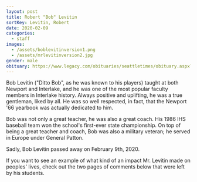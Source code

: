```yaml
---
layout: post
title: Robert "Bob" Levitin
sortKey: Levitin, Robert
date: 2020-02-09
categories:
  - staff
images:
  - /assets/boblevitinversion1.png
  - /assets/mrlevitinversion2.jpg
gender: male
obituary: https://www.legacy.com/obituaries/seattletimes/obituary.aspx?n=robert-j-levitin-bob&pid=196010257
---
```


Bob Levitin ("Ditto Bob", as he was known to his players) taught at both Newport and Interlake, and he was one of the most popular faculty members in Interlake history. Always positive and uplifting, he was a true gentleman, liked by all. He was so well respected, in fact, that the Newport '66 yearbook was actually dedicated to him.

Bob was not only a great teacher, he was also a great coach. His 1986 IHS baseball team won the school's first-ever state championship. On top of being a great teacher and coach, Bob was also a military veteran; he served in Europe under General Patton.

Sadly, Bob Levitin passed away on February 9th, 2020.

If you want to see an example of what kind of an impact Mr. Levitin made on peoples' lives, check out the two pages of comments below that were left by his students.

